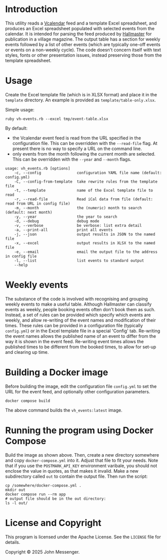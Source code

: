 Introduction
============

This utility reads a [Vcalendar](https://icalendar.org) feed and a template Excel spreadsheet,
and produces an Excel spreadsheet populated with selected events from the calendar.  It is intended
for parsing the feed produced by [Hallmaster](https://www.hallmaster.co.uk) for publication in a village
magazine.  The output table has a
section for weekly events followed by a list of other events (which are typically one-off events or
events on a non-weekly cycle). The code doesn't concern itself with text styles, fonts or other
presentation issues, instead preserving those from the template spreadsheet.

Usage
=====
Create the Excel template file (which is in XLSX format) and place it in the `template` directory.
An example is provided as `template/table-only.xlsx`.

Simple usage:
```shell
ruby vh-events.rb --excel tmp/event-table.xlsx
```

By default:
* the Vcalendar event feed is read from the URL specified in the configuration file. This can
be overridden with the `--read-file` flag.  At present there is no way to specify a URL on the command line.
* only events from the month following the current month are selected.  This can be overridden with the
`--year` and `--month` flags.
```allignore
usage: vh_events.rb [options]
    -c, --config                configuration YAML file name (default: config.yml)
    -C, --config-from-template  take rewrite rules from the template file
    -t, --template              name of the Excel template file to read
    -r, --read-file             Read iCal data from file (default: read from URL in config file)
    -m, --month                 the (numeric) month to search (default: next month)
    -y, --year                  the year to search
    -d, --debug                 debug mode
    -v, --verbose               be verbose: list extra detail
    -a, --print-all             print all events
    -j, --json                  output results in JSON to the named file
    -x, --excel                 output results in XLSX to the named file
    -e, --email                 email the output file to the address in config file
    -l, --list                  list events to standard output
    --help
```
Weekly events
=============

The substance of the code is involved with recognising and grouping weekly events
to make a useful table.  Although Hallmaster can classify events as weekly,
people booking events often don't book them as such. Instead, a set of rules can be provided
which specify which events are weekly, and allow re-writing of the event names and modification
of their times.  These rules can be provided in a 
configuration file (typically `config.yml`) or in the Excel template file in a special 'Config' tab.
Re-writing the event names allows the published name of an event to differ from the way it is shown
in the event feed.  Re-writing event times allows the published times to be different from the booked
times, to allow for set-up and clearing up time.

Building a Docker image
=======================
Before building the image, edit the configuration file `config.yml` to set the URL for the event feed, and
optionally other configuration parameters.
```shell
docker compose build
```
The above command builds the `vh_events:latest` image.

Running the program using Docker Compose
========================================
Build the image as shown above.  Then, create a new directory somewhere and copy `docker-compose.yml` into it.
Adjust that file to fit your needs. Note that if you use the `POSTMARK_API_KEY` environment varibale, you should
not enclose the value in quotes, as that makes it invalid.
Make a new subdirectory called `out` to contain the output file. Then run the script:
```shell
cp /somewhere/docker-compose.yml .
mkdir out
docker compose run --rm app
# output file should be in the out directory:
ls -l out/

```
License and Copyright
=======
This program is licensed under the Apache License.  See the `LICENSE` file for details.

Copyright :copyright: 2025 John Messenger.
